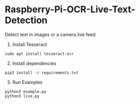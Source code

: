 # Raspberry-Pi-OCR-Live-Text-Detection
Detect text in images or a camera live feed

1. Install Tesseract

```
sudo apt install tesseract-ocr
```

2. Install dependencies

```
pip3 install -r requirements.txt
```

3. Run Examples

```
python3 example.py
python3 live.py
```